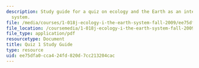 ```yaml
---
description: Study guide for a quiz on ecology and the Earth as an integrated dynamic
  system.
file: /media/courses/1-018j-ecology-i-the-earth-system-fall-2009/ee75dfa0cca424fd820d7cc213204cac_MIT1_018JF09_guide_1.pdf
file_location: /coursemedia/1-018j-ecology-i-the-earth-system-fall-2009/ee75dfa0cca424fd820d7cc213204cac_MIT1_018JF09_guide_1.pdf
file_type: application/pdf
resourcetype: Document
title: Quiz 1 Study Guide
type: resource
uid: ee75dfa0-cca4-24fd-820d-7cc213204cac
---
```

